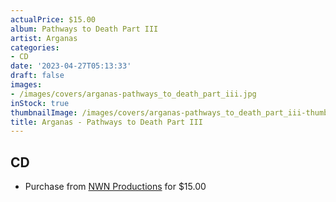 ```yaml
---
actualPrice: $15.00
album: Pathways to Death Part III
artist: Arganas
categories:
- CD
date: '2023-04-27T05:13:33'
draft: false
images:
- /images/covers/arganas-pathways_to_death_part_iii.jpg
inStock: true
thumbnailImage: /images/covers/arganas-pathways_to_death_part_iii-thumb.jpg
title: Arganas - Pathways to Death Part III
---
```


## CD
* Purchase from [NWN Productions](http://shop.nwnprod.com/index.php?route=product/product&path=93&product_id=25550&sort=pd.name&order=ASC) for $15.00
